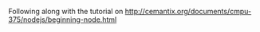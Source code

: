 Following along with the tutorial on http://cemantix.org/documents/cmpu-375/nodejs/beginning-node.html
